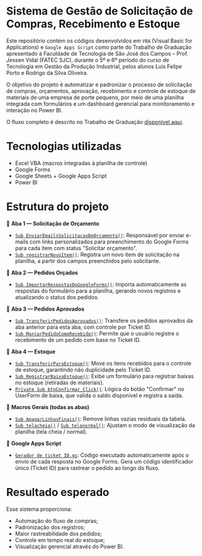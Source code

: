 # Sistema de Gestão de Solicitação de Compras, Recebimento e Estoque
Este repositório contém os códigos desenvolvidos em `VBA` (Visual Basic for Applications) e `Google Apps Script` como parte do Trabalho de Graduação apresentado à Faculdade de Tecnologia de São José dos Campos – Prof. Jessen Vidal (FATEC SJC), durante o 5º e 6º período do curso de Tecnologia em Gestão da Produção Industrial, pelos alunos Luis Felipe Porto e Rodrigo da Silva Oliveira.

O objetivo do projeto é automatizar e padronizar o processo de solicitação de compras, orçamentos, aprovação, recebimento e controle de estoque de materiais de uma empresa de porte pequeno, por meio de uma planilha integrada com formulários e um dashboard gerencial para monitoramento e interação no Power BI.

O fluxo completo é descrito no Trabalho de Graduação [disponível aqui](https://drive.google.com/file/d/1il2iBtzbF8Q_8AwS4Z1RSmsinUmUGz2x/view?usp=sharing).

# Tecnologias utilizadas
- Excel VBA (macros integradas à planilha de controle)
- Google Forms
- Google Sheets + Google Apps Script
- Power BI

# Estrutura do projeto
🔹 **Aba 1 — Solicitação de Orçamento**  
- [`Sub EnviarEmailsSolicitacaoDeOrcamento()`](vba/aba1/EnviarEmailsSolicitacaoDeOrcamento.bas): Responsável por enviar e-mails com links personalizados para preenchimento do Google Forms para cada item com status "Solicitar orçamento".
- [`Sub registrarNovoItem()`](vba/aba1/registrarNovoItem.bas): Registra um novo item de solicitação na planilha, a partir dos campos preenchidos pelo solicitante.  

🔹 **Aba 2 — Pedidos Orçados**  
- [`Sub ImportarRespostasDoGoogleForms()`](vba/aba2/ImportarRespostasDoGoogleForms.bas): Importa automaticamente as respostas do formulário para a planilha, gerando novos registros e atualizando o status dos pedidos.

🔹 **Aba 3 — Pedidos Aprovados**  
- [`Sub TransferirPedidosAprovados()`](vba/aba3/TransferirPedidosAprovados.bas): Transfere os pedidos aprovados da aba anterior para esta aba, com controle por Ticket ID.
- [`Sub MarcarPedidoComoRecebido()`](vba/aba3/MarcarPedidoComoRecebido.bas): Permite que o usuário registre o recebimento de um pedido com base no Ticket ID.

🔹 **Aba 4 — Estoque**  
- [`Sub TransferirParaEstoque()`](vba/aba4/TransferirParaEstoque.bas): Move os itens recebidos para o controle de estoque, garantindo não duplicidade pelo Ticket ID.
- [`Sub RegistrarBaixaEstoque()`](vba/aba4/RegistrarBaixaEstoque.bas): Exibe um formulário para registrar baixas no estoque (retiradas de materiais).
- [`Private Sub btnConfirmar_Click()`](vba/aba4/btnConfirmar_Click.bas): Lógica do botão "Confirmar" no UserForm de baixa, que valida o saldo disponível e registra a saída.

🔹 **Macros Gerais (todas as abas)**  
- [`Sub ApagarLinhasFinais()`](vba/macros-gerais/ApagarLinhasFinais.bas): Remove linhas vazias residuais da tabela.
- [`Sub telacheia()`](vba/macros-gerais/telacheia.bas) / [`Sub telanormal()`](vba/macros-gerais/telanormal.bas): Ajustam o modo de visualização da planilha (tela cheia / normal).

🔹 **Google Apps Script**  
- [`Gerador de ticket ID.gs`](google-apps-script/Gerador_TicketID.gs): Código executado automaticamente após o envio de cada resposta no Google Forms. Gera um código identificador único (Ticket ID) para rastrear o pedido ao longo do fluxo.

# Resultado esperado
Esse sistema proporciona:
- Automação do fluxo de compras;
- Padronização dos registros;
- Maior rastreabilidade dos pedidos;
- Controle em tempo real do estoque;
- Visualização gerencial através do Power BI.
